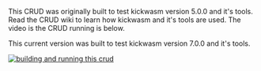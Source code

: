 This CRUD was originally built to test kickwasm version 5.0.0 and it's tools. Read the CRUD wiki to learn how kickwasm and it's tools are used. The video is the CRUD running is below.

This current version was built to test kickwasm version 7.0.0 and it's tools.

[![building and running this crud](https://i.vimeocdn.com/video/803693464.webp?mw=550&amp;mh=310&amp;q=70)](https://vimeo.com/351949802)

